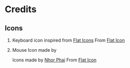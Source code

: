 # Credits

## Icons

1. Keyboard icon inspired from [Flat Icons](https://www.flaticon.com/authors/flat-icons) From [Flat Icon](https://www.flaticon.com/)

2. Mouse Icon made by <div>Icons made by [Nhor Phai](https://www.flaticon.com/authors/nhor-phai) From [Flat Icon](https://www.flaticon.com/)

